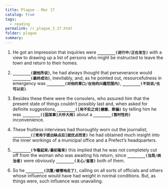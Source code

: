 ```yaml
---
title: Plague - Mar 17
catalog: true
tags: 
  - reading
permalink: /r_plague_3_17.html
folder: plague
summary: 
---
```



1.  He got an impression that inquiries were <b data-toggle="tooltip" data-original-title="{{site.data.answers.plag_d_35_a1}}">`________(进行中/正在发生)`</b> with a view to drawing up a list of persons who might be instructed to leave the town and return to their homes.

2.  <b data-toggle="tooltip" data-original-title="{{site.data.answers.plag_d_35_b4}}">`________(据他所说)`</b>, he had always thought that perseverance would <b data-toggle="tooltip" data-original-title="{{site.data.answers.plag_d_35_b1}}">`________(最终成功)`</b>, inevitably, and, as he pointed out, resourcefulness in emergency was <b data-toggle="tooltip" data-original-title="{{site.data.answers.plag_d_35_b2}}">`________(对他的胃口/在他的兴趣范围内)`</b>, <b data-toggle="tooltip" data-original-title="{{site.data.answers.plag_d_35_b3}}">`________(不妨说/也可以说)`</b>.

3.  Besides these there were the consolers, who assured him that the present state of things couldn’t possibly last and, when asked for definite suggestions, <b data-toggle="tooltip" data-original-title="{{site.data.answers.plag_d_35_c1}}">`________([用不实之词]搪塞、欺骗)`</b> by telling him he was <b data-toggle="tooltip" data-original-title="{{site.data.answers.plag_d_35_c2}}">`________([因某事]大吵大闹)`</b> about a <b data-toggle="tooltip" data-original-title="{{site.data.answers.plag_d_35_c3}}">`________(暂时性的)`</b> inconvenience.

4.  These fruitless interviews had thoroughly worn out the journalist; <b data-toggle="tooltip" data-original-title="{{site.data.answers.plag_d_35_d1}}">`________([常用于提出缺点后]就优点而言)`</b> he had obtained much insight into the inner workings of a municipal office and a Prefect’s headquarters.

5.  <b data-toggle="tooltip" data-original-title="{{site.data.answers.plag_d_35_e1}}">`________(乍看起来/最初看来)`</b> this implied that he was not completely cut off from the woman who was awaiting his return, since <b data-toggle="tooltip" data-original-title="{{site.data.answers.plag_d_35_e2}}">`________(当局/统治者)`</b> were obviously <b data-toggle="tooltip" data-original-title="{{site.data.answers.plag_d_35_e3}}">`________(关心/留意)`</b> both of them.

6.  So he <b data-toggle="tooltip" data-original-title="{{site.data.answers.plag_d_35_f1}}">`________(沉重/缓慢地走了)`</b>, calling on all sorts of officials and others whose influence would have had weight in normal conditions. But, as things were, such influence was unavailing.